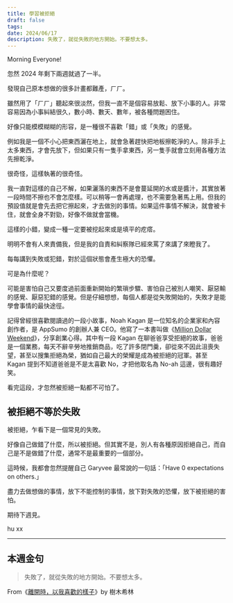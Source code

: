 ```yaml
---
title: 學習被拒絕
draft: false
tags: 
date: 2024/06/17
description: 失敗了，就從失敗的地方開始。不要想太多。
---
```

Morning Everyone!

忽然 2024 年剩下兩週就過了一半。

發現自己原本想做的很多計畫都難產，ㄏㄏ。

雖然用了「ㄏㄏ」聽起來很淡然，但我一直不是個容易放鬆、放下小事的人。非常容易因為小事糾結很久，數小時、數天、數年，被各種問題困住。

好像只能模模糊糊的形容，是一種很不喜歡「錯」或「失敗」的感覺。

例如我是一個不小心把東西灑在地上，就會急著趕快把地板擦乾淨的人。除非手上太多東西，才會先放下，但如果只有一隻手拿東西，另一隻手就會立刻用各種方法先擦乾淨。

很奇怪，這樣執著的很奇怪。

我一直對這樣的自己不解，如果灑落的東西不是會蔓延開的水或是醬汁，其實放著一段時間不擦也不會怎麼樣。可以稍等一會再處理，也不需要急著馬上用。但我的預設值就是會先去把它擦起來，才去做別的事情。如果這件事情不解決，就會被卡住，就會全身不對勁，好像不做就會當機。

這樣的小錯，變成一種一定要被挖起來或是填平的疙瘩。

明明不會有人來責備我，但是我的自責和糾察隊已經來罵了來講了來瞪我了。

每每講到失敗或犯錯，對於這個狀態會產生極大的恐懼。

可是為什麼呢？

可能是害怕自己又要度過前面重新開始的繁瑣步驟、害怕自己被別人嘲笑、厭惡輸的感覺、厭惡犯錯的感覺。但是仔細想想，每個人都是從失敗開始的，失敗才是能學會事情的最快途徑。

記得曾經很喜歡閱讀過的一段小故事，Noah Kagan 是一位知名的企業家和內容創作者，是 AppSumo 的創辦人兼 CEO。他寫了一本書叫做《[​Million Dollar Weekend​](https://r10.to/hP22qp)》，分享創業心得。其中有一段 Kagan 在聊爸爸享受拒絕的故事，爸爸是一個業務，每天不辭辛勞地推銷商品，吃了許多閉門羹，卻從來不因此沮喪失望，甚至以搜集拒絕為榮，猶如自己最大的榮耀是成為被拒絕的冠軍。甚至 Kagan 提到不知道爸爸是不是太喜歡 No，才把他取名為 No-ah 這邊，很有趣好笑。

看完這段，才忽然被拒絕一點都不可怕了。

## 被拒絕不等於失敗

被拒絕，乍看下是一個常見的失敗。

好像自己做錯了什麼，所以被拒絕。但其實不是，別人有各種原因拒絕自己，而自己是不是做錯了什麼，通常不是最重要的一個部分。

這時候，我都會忽然提醒自己 Garyvee 最常說的一句話：「Have 0 expectations on others.」

盡力去做想做的事情，放下不能控制的事情，放下對失敗的恐懼，放下被拒絕的害怕。

期待下週見。

hu xx

---

## 本週金句

> 失敗了，就從失敗的地方開始。不要想太多。

From《[​離開時，以我喜歡的樣子​](https://r10.to/hPIDs2)》by 樹木希林
